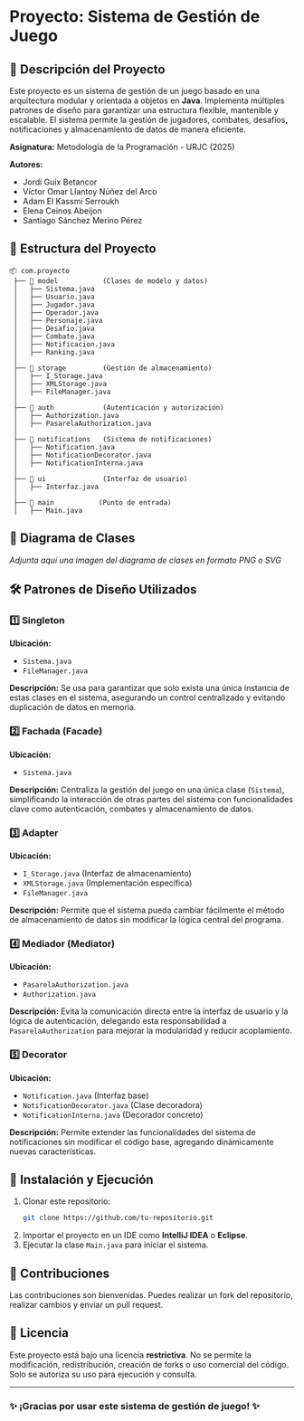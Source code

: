# Proyecto: Sistema de Gestión de Juego

## 📌 Descripción del Proyecto
Este proyecto es un sistema de gestión de un juego basado en una arquitectura modular y orientada a objetos en **Java**. Implementa múltiples patrones de diseño para garantizar una estructura flexible, mantenible y escalable. El sistema permite la gestión de jugadores, combates, desafíos, notificaciones y almacenamiento de datos de manera eficiente.

**Asignatura:** Metodología de la Programación - URJC (2025)

**Autores:**
- Jordi Guix Betancor
- Víctor Omar Llantoy Núñez del Arco
- Adam El Kassmi Serroukh
- Elena Ceinos Abeijon
- Santiago Sánchez Merino Pérez

## 📂 Estructura del Proyecto
```
📦 com.proyecto
 ├── 📁 model           (Clases de modelo y datos)
 │   ├── Sistema.java
 │   ├── Usuario.java
 │   ├── Jugador.java
 │   ├── Operador.java
 │   ├── Personaje.java
 │   ├── Desafio.java
 │   ├── Combate.java
 │   ├── Notificacion.java
 │   ├── Ranking.java
 │
 ├── 📁 storage         (Gestión de almacenamiento)
 │   ├── I_Storage.java
 │   ├── XMLStorage.java
 │   ├── FileManager.java
 │
 ├── 📁 auth            (Autenticación y autorización)
 │   ├── Authorization.java
 │   ├── PasarelaAuthorization.java
 │
 ├── 📁 notifications   (Sistema de notificaciones)
 │   ├── Notification.java
 │   ├── NotificationDecorator.java
 │   ├── NotificationInterna.java
 │
 ├── 📁 ui              (Interfaz de usuario)
 │   ├── Interfaz.java
 │
 ├── 📁 main           (Punto de entrada)
 │   ├── Main.java
```

## 📌 Diagrama de Clases
_Adjunta aquí una imagen del diagrama de clases en formato PNG o SVG_

## 🛠 Patrones de Diseño Utilizados

### 1️⃣ **Singleton** 
**Ubicación:** 
- `Sistema.java`
- `FileManager.java`

**Descripción:** 
Se usa para garantizar que solo exista una única instancia de estas clases en el sistema, asegurando un control centralizado y evitando duplicación de datos en memoria.

### 2️⃣ **Fachada (Facade)** 
**Ubicación:** 
- `Sistema.java`

**Descripción:** 
Centraliza la gestión del juego en una única clase (`Sistema`), simplificando la interacción de otras partes del sistema con funcionalidades clave como autenticación, combates y almacenamiento de datos.

### 3️⃣ **Adapter** 
**Ubicación:** 
- `I_Storage.java` (Interfaz de almacenamiento)
- `XMLStorage.java` (Implementación específica)
- `FileManager.java`

**Descripción:** 
Permite que el sistema pueda cambiar fácilmente el método de almacenamiento de datos sin modificar la lógica central del programa.

### 4️⃣ **Mediador (Mediator)** 
**Ubicación:** 
- `PasarelaAuthorization.java`
- `Authorization.java`

**Descripción:** 
Evita la comunicación directa entre la interfaz de usuario y la lógica de autenticación, delegando esta responsabilidad a `PasarelaAuthorization` para mejorar la modularidad y reducir acoplamiento.

### 5️⃣ **Decorator** 
**Ubicación:** 
- `Notification.java` (Interfaz base)
- `NotificationDecorator.java` (Clase decoradora)
- `NotificationInterna.java` (Decorador concreto)

**Descripción:** 
Permite extender las funcionalidades del sistema de notificaciones sin modificar el código base, agregando dinámicamente nuevas características.

## 🚀 Instalación y Ejecución
1. Clonar este repositorio:
   ```bash
   git clone https://github.com/tu-repositorio.git
   ```
2. Importar el proyecto en un IDE como **IntelliJ IDEA** o **Eclipse**.
3. Ejecutar la clase `Main.java` para iniciar el sistema.

## 📌 Contribuciones
Las contribuciones son bienvenidas. Puedes realizar un fork del repositorio, realizar cambios y enviar un pull request.

## 📜 Licencia
Este proyecto está bajo una licencia **restrictiva**. No se permite la modificación, redistribución, creación de forks o uso comercial del código. Solo se autoriza su uso para ejecución y consulta.

---
### ✨ ¡Gracias por usar este sistema de gestión de juego! ✨

